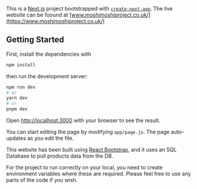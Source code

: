 This is a [Next.js](https://nextjs.org/) project bootstrapped with [`create-next-app`](https://github.com/vercel/next.js/tree/canary/packages/create-next-app). The live website can be foound at [www.moshimoshiproject.co.uk/](https://www.moshimoshiproject.co.uk/)

## Getting Started

First, install the dependencies with

```bash
npm install
```

then run the development server:

```bash
npm run dev
# or
yarn dev
# or
pnpm dev
```

Open [http://localhost:3000](http://localhost:3000) with your browser to see the result.

You can start editing the page by modifying `app/page.js`. The page auto-updates as you edit the file.

This website has been built using [React Bootstrap](https://react-bootstrap.github.io/), and it uses an SQL Database to pull products data from the DB.

For the project to run correctly on your local, you need to create environment variables where these are required.
Please feel free to use any parts of the code if you wish.
